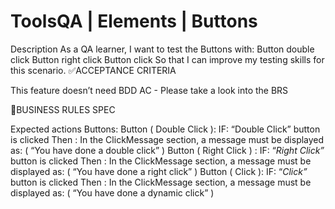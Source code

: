 # ToolsQA | Elements | Buttons

Description
As a QA learner,
I want to test the Buttons with:
Button double click
Button right click
Button click
So that I can improve my testing skills for this scenario.
✅ACCEPTANCE CRITERIA

This feature doesn’t need BDD AC - Please take a look into the BRS

🚩BUSINESS RULES SPEC

Expected actions
Buttons:
 Button ( Double Click ):
IF: “Double Click” button is clicked
Then : In the ClickMessage section, a message must be displayed as: ( “You have done a double click” )
Button ( Right Click ) :
IF: “*Right Click”* button is clicked
Then : In the ClickMessage section, a message must be displayed as: ( “You have done a right click” )
Button ( Click ):
IF: “*Click”* button is clicked
Then : In the ClickMessage section, a message must be displayed as: ( “You have done a dynamic click” )
